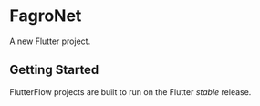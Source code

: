 # FagroNet

A new Flutter project.

## Getting Started

FlutterFlow projects are built to run on the Flutter _stable_ release.
